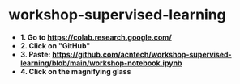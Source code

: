 # workshop-supervised-learning
* **1. Go to https://colab.research.google.com/**
* **2. Click on "GitHub"**
* **3. Paste: https://github.com/acntech/workshop-supervised-learning/blob/main/workshop-notebook.ipynb**
* **4. Click on the magnifying glass**